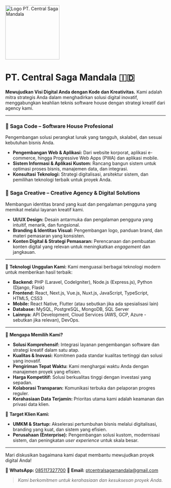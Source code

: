 <img src="https://id.pinterest.com/dewiathena/logo-perusahaan/" alt="Logo PT. Central Saga Mandala" width="170"/>

# PT. Central Saga Mandala 🇮🇩

**Mewujudkan Visi Digital Anda dengan Kode dan Kreativitas.**
Kami adalah mitra strategis Anda dalam menghadirkan solusi digital inovatif, menggabungkan keahlian teknis software house dengan strategi kreatif dari agency kami.

---

### 🔹 **Saga Code – Software House Profesional**
Pengembangan solusi perangkat lunak yang tangguh, skalabel, dan sesuai kebutuhan bisnis Anda.
- **Pengembangan Web & Aplikasi:** Dari website korporat, aplikasi e-commerce, hingga Progressive Web Apps (PWA) dan aplikasi mobile.
- **Sistem Informasi & Aplikasi Kustom:** Rancang bangun sistem untuk optimasi proses bisnis, manajemen data, dan integrasi.
- **Konsultasi Teknologi:** Strategi digitalisasi, arsitektur sistem, dan pemilihan teknologi terbaik untuk proyek Anda.

### 🔹 **Saga Creative – Creative Agency & Digital Solutions**
Membangun identitas brand yang kuat dan pengalaman pengguna yang memikat melalui layanan kreatif kami.
- **UI/UX Design:** Desain antarmuka dan pengalaman pengguna yang intuitif, menarik, dan fungsional.
- **Branding & Identitas Visual:** Pengembangan logo, panduan brand, dan materi pemasaran yang konsisten.
- **Konten Digital & Strategi Pemasaran:** Perencanaan dan pembuatan konten digital yang relevan untuk meningkatkan *engagement* dan jangkauan.

---

🚀 **Teknologi Unggulan Kami:**
Kami menguasai berbagai teknologi modern untuk memberikan hasil terbaik:
- **Backend:** PHP (Laravel, CodeIgniter), Node.js (Express.js), Python (Django, Flask)
- **Frontend:** React, Next.js, Vue.js, Nuxt.js, JavaScript, TypeScript, HTML5, CSS3
- **Mobile:** React Native, Flutter (atau sebutkan jika ada spesialisasi lain)
- **Database:** MySQL, PostgreSQL, MongoDB, SQL Server
- **Lainnya:** API Development, Cloud Services (AWS, GCP, Azure - sebutkan jika relevan), DevOps.

---

🌟 **Mengapa Memilih Kami?**
- **Solusi Komprehensif:** Integrasi layanan pengembangan software dan strategi kreatif dalam satu atap.
- **Kualitas & Inovasi:** Komitmen pada standar kualitas tertinggi dan solusi yang inovatif.
- **Pengiriman Tepat Waktu:** Kami menghargai waktu Anda dengan manajemen proyek yang efisien.
- **Harga Kompetitif:** Solusi berkualitas tinggi dengan investasi yang sepadan.
- **Kolaborasi Transparan:** Komunikasi terbuka dan pelaporan progres reguler.
- **Kerahasiaan Data Terjamin:** Prioritas utama kami adalah keamanan dan privasi data klien.

🎯 **Target Klien Kami:**
- **UMKM & Startup:** Akselerasi pertumbuhan bisnis melalui digitalisasi, branding yang kuat, dan sistem yang efisien.
- **Perusahaan (Enterprise):** Pengembangan solusi kustom, modernisasi sistem, dan peningkatan *user experience* untuk skala besar.

---

Mari diskusikan bagaimana kami dapat membantu mewujudkan proyek digital Anda!

📱 **WhatsApp:** [085117327700](https://wa.me/6285117327700)
📧 **Email:** ptcentralsagamandala@gmail.com

> *Kami berkomitmen untuk kerahasiaan dan kesuksesan proyek Anda.*
